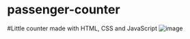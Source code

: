 # passenger-counter
#Little counter made with HTML, CSS and JavaScript
![image](https://github.com/YawaB/passenger-counter/assets/91638496/e467802a-dc2a-4303-b7b3-62afd317519a)
